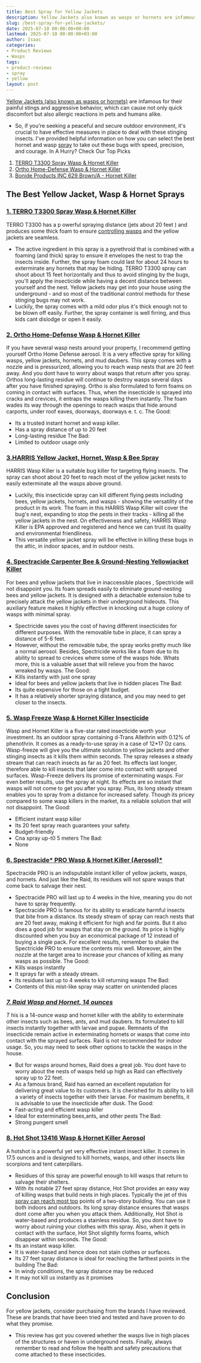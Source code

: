 ```yaml
---
title: Best Spray for Yellow Jackets
description: Yellow Jackets also known as wasps or hornets are infamous for their painful stings and aggressive behavior, which can cause not only quick discomfort but...
slug: /best-spray-for-yellow-jackets/
date: 2025-07-10 00:00:00+00:00
lastmod: 2025-07-10 00:00:00+03:00
author: Isaac
categories:
- Product Reviews
- Wasps
tags:
- product-reviews
- spray
- yellow
layout: post
---
```

[Yellow Jackets (also known as wasps or hornets)](http://entnemdept.ufl.edu/creatures/urban/occas/hornet_yellowjacket.htm)
are infamous for their painful stings and aggressive behavior, which can cause not only quick discomfort but also allergic reactions in pets and humans alike.
- So, if you're seeking a peaceful and secure outdoor environment, it's crucial to have effective measures in place to deal with these stinging insects.
I've provided helpful information on how you can select the best hornet and wasp [spray](https://pestpolicy.com/best-roach-spray/) to take out these bugs with speed, precision, and courage.
In A Hurry? Check Our Top Picks
1. [TERRO T3300 Spray Wasp & Hornet Killer](https://www.amazon.com/dp/B007VN2G5G/?tag=p-policy-20)
2. [Ortho Home-Defense Wasp & Hornet Killer](https://www.amazon.com/dp/B0784WG4FD/?tag=p-policy-20)
3. [Bonide Products INC 629 Brown/A - Hornet Killer](https://www.amazon.com/dp/B0055DNEI2/?tag=p-policy-20)

## The Best Yellow Jacket, Wasp & Hornet Sprays
### [1. TERRO T3300 Spray Wasp & Hornet Killer](https://www.amazon.com/dp/B007VN2G5G/?tag=p-policy-20)

TERRO T3300 has a p
owerful
spraying distance (jets about
20 feet
) and produces some thick foam to ensure
[controlling wasps](https://pestpolicy.com/best-wasp-spray/)
and the yellow jackets are seamless.
- The active ingredient in this spray is a pyrethroid that is combined with a foaming (and thick) spray to ensure it envelopes the nest to trap the insects inside. Further, the spray foam could last for about 24 hours to exterminate any hornets that may be hiding.
TERRO T3300 spray can shoot about 15 feet horizontally and thus to avoid stinging by the bugs, you'll apply the insecticide while having a decent distance between yourself and the nest.
Yellow jackets may get into your house using the underground - and so most of the traditional control methods for these stinging bugs may not work.
- Luckily, the spray comes with a mild odor plus it's thick enough not to be blown off easily. Further, the spray container is well firring, and thus kids cant dislodge or open it easily.
### [2. Ortho Home-Defense Wasp & Hornet Killer](https://www.amazon.com/dp/B0784WG4FD/?tag=p-policy-20)

If you have several wasp nests around your property, I recommend getting yourself
Ortho Home Defense
aerosol. It is a very effective spray for killing wasps, yellow jackets, hornets, and mud daubers.
This spray comes with a nozzle and is pressurized, allowing you to reach wasp nests that are 20 feet away.
And you dont have to worry about wasps that return after you spray. Orthos long-lasting residue will continue to destroy wasps several days after you have finished spraying.
Ortho is also formulated to form foams on coming in contact with surfaces. Thus, when the insecticide is sprayed into cracks and crevices, it entraps the wasps killing them instantly.
The foam wades its way through the openings to reach wasps that hide around carports, under roof eaves, doorways, doorways e. t. c.
The Good:
- Its a trusted instant hornet and wasp killer.
- Has a spray distance of up to 20 feet
- Long-lasting residue
The Bad:
- Limited to outdoor usage only
### [3.HARRIS Yellow Jacket, Hornet, Wasp & Bee Spray](https://www.amazon.com/dp/B084ZZDYSG/?tag=p-policy-20)

HARRIS Wasp Killer is a suitable bug killer for targeting flying insects. The spray can shoot about 20 feet to reach most of the yellow jacket nests to easily exterminate all the wasps above ground.
- Luckily, this insecticide spray can kill different flying pests including bees, yellow jackets, hornets, and wasps - showing the versatility of the product in its work.
The foam in this HARRIS Wasp Killer will cover the bug's nest, expanding to stop the pests in their tracks - killing all the yellow jackets in the nest.
On effectiveness and safety, HARRIS Wasp Killer is EPA approved and registered and hence we can trust its quality and environmental friendliness.
- This versatile yellow jacket spray will be effective in killing these bugs in the attic, in indoor spaces, and in outdoor nests.

### [4. Spectracide Carpenter Bee & Ground-Nesting Yellowjacket Killer](https://www.amazon.com/dp/B01L7W127O/?tag=p-policy-20)

For bees and yellow jackets that
live in inaccessible places
, Spectricide will not disappoint you. Its foam spreads easily to eliminate ground-nesting bees and yellow jackets.
It is designed with a detachable extension tube to precisely attack the yellow jackets in their underground hideouts.
This auxiliary feature makes it highly effective in knocking out a huge colony of wasps with minimal spray.
- Spectricide saves you the cost of having different insecticides for different purposes. With the removable tube in place, it can spray a distance of 5-6 feet.
- However, without the removable tube, the spray works pretty much like a normal aerosol.
Besides, Spectricide works like a foam due to its ability to spread to crevices where some of the wasps hide. Whats more, this is a valuable asset that will relieve you from the havoc wreaked by wasps.
The Good:
- Kills instantly with just one spray
- Ideal for bees and yellow jackets that live in hidden places
The Bad:
- Its quite expensive for those on a tight budget.
- It has a relatively shorter spraying distance, and you may need to get closer to the insects.

### [5. Wasp Freeze Wasp & Hornet Killer Insecticide](https://www.amazon.com/dp/B005EVBDC4/?tag=p-policy-20)

Wasp and Hornet
Killer is a five-star rated insecticide
worth your investment. Its an outdoor spray containing d-Trans Allethrin with 0.12% of phenothrin. It comes as a ready-to-use spray in a case of 12*17 Oz cans.
Wasp-freeze will give you the ultimate solution to yellow jackets and other stinging insects as it kills them within seconds.
The spray releases a steady stream that can reach insects as far as 20 feet. Its effects last longer, therefore able to kill insects that later come into contact with sprayed surfaces.
Wasp-Freeze delivers its promise of exterminating wasps. For even better results, use the spray at night. Its effects are so instant that wasps will not come to get you after you spray.
Plus, its long steady stream enables you to spray
from a distance for increased safety. Though its pricey compared to some wasp killers in the market, its a reliable solution that will not disappoint.
The Good:
- Efficient instant wasp killer
- Its 20 feet spray reach guarantees your safety.
- Budget-friendly
- Cna spray up-t0 5 meters
The Bad:
- None

### [6. Spectracide* PRO Wasp & Hornet Killer (Aerosol)*](https://www.amazon.com/dp/B000NGR9OG/?tag=p-policy-20)

Spectracide PRO is an indisputable instant killer of yellow jackets, wasps, and hornets. And just like the Raid, its residues will not spare wasps that come back to salvage their nest.
- Spectracide PRO will last up to 4 weeks in the hive, meaning you do not have to spray frequently.
- Spectracide PRO is famous for its ability to eradicate harmful insects that bite from a distance.
Its steady stream of spray can reach nests that are 20 feet away, making it efficient for high and far points. But it also does a good job for wasps that stay on the ground.
Its price is highly discounted when you buy an economical package of 12 instead of buying a single pack.
For excellent results, remember to shake the Spectricide PRO to ensure the contents mix well. Moreover, aim the nozzle at the target area to increase your chances of killing as many wasps as possible.
The Good:
- Kills wasps instantly
- It sprays far with a steady stream.
- Its residues last up to 4 weeks to kill returning wasps
The Bad:
- Contents of this mist-like spray may scatter on unintended places
### [*7. Raid Wasp and Hornet, 14 ounces*](https://www.amazon.com/dp/B06ZZQBWLX/?tag=p-policy-20)

*T*
his is a 14-ounce wasp and hornet killer with
the ability to exterminate other insects
such as bees, ants, and mud daubers.
Its formulated to
kill insects instantly together with larvae
and pupae.
Remnants of the insecticide remain
active in exterminating hornets or wasps that come
into contact with the sprayed surfaces.
Raid is not recommended for indoor usage. So, you may need to seek other options to tackle the wasps in the house.
- But for wasps around homes, Raid does a great job. You dont have to worry about the nests of wasps held up high as Raid can effectively spray up to 22 feet.
- As a famous brand, Raid has earned an excellent reputation for delivering great value to its customers.
It is cherished for its ability to kill a variety of insects together with their larvae. For maximum benefits, it is advisable to use the insecticide after dusk.
The Good:
- Fast-acting and efficient wasp killer
- Ideal for exterminating bees,ants, and other pests
The Bad:
- Strong pungent smell
### [8. Hot Shot 13416 Wasp & Hornet Killer Aerosol](https://www.amazon.com/dp/B002Y6D2D0/?tag=p-policy-20)

A hotshot is a powerful yet very effective instant insect killer. It comes in 17.5 ounces and is designed to kill hornets, wasps, and other insects like scorpions and tent caterpillars.
- Residues of this spray are powerful enough to kill wasps that return to salvage their shelters.
- With its notable 27 feet spray distance, Hot Shot provides an easy way of killing wasps that build nests in high places.
Typically the jet of this
[spray can reach most top](https://pestpolicy.com/best-flea-spray-for-home/)
points of a two-story building. You can use it both indoors and outdoors.
Its long spray distance ensures that wasps dont come after you when you attack them.
Additionally, Hot Shot is water-based and produces a stainless residue. So, you dont have to worry about ruining your clothes with this spray.
Also, when it gets in contact with the surface, Hot Shot slightly forms foams, which disappear within seconds.
The Good:
- Its an instant wasp killer.
- It is water-based and hence does not stain clothes or surfaces.
- Its 27 feet spray distance is ideal for reaching the farthest points in the building
The Bad:
- In windy conditions, the spray distance may be reduced
- It may not kill us instantly as it promises
## Conclusion
For yellow jackets, consider purchasing from the brands I have reviewed. These are brands that have been tried and tested and have proven to do what they promise.
- This review has got you covered whether the wasps live in high places of the structures or haven in underground nests.
Finally, always remember to read and follow the health and safety precautions that come attached to these insecticides.
